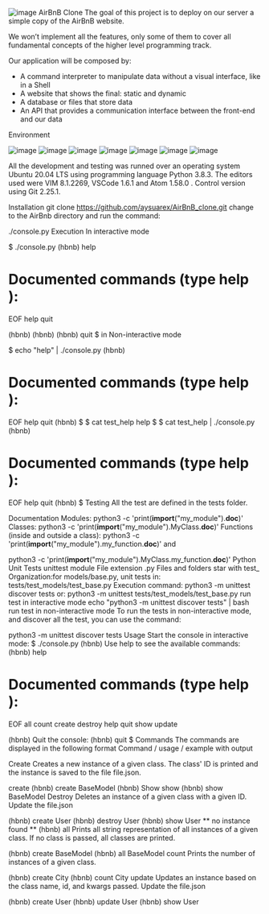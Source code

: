 ![image](https://github.com/NGONORMALIA/AirBnB_clone/assets/137868819/6ca8b592-6482-499d-97e1-b0496ebed1aa)
AirBnB Clone
The goal of this project is to deploy on our server a simple copy of the AirBnB website.

We won’t implement all the features, only some of them to cover all fundamental concepts of the higher level programming track.

Our application will be composed by:

- A command interpreter to manipulate data without a visual interface, like in a Shell
- A website that shows the final: static and dynamic
- A database or files that store data
- An API that provides a communication interface between the front-end and our data

Environment

![image](https://github.com/NGONORMALIA/AirBnB_clone/assets/137868819/69214008-6e01-4002-aa92-bdc8e91975e7) 
![image](https://github.com/NGONORMALIA/AirBnB_clone/assets/137868819/f70a9dd2-9e71-4609-99e0-3dbe4bbc56a1) 
![image](https://github.com/NGONORMALIA/AirBnB_clone/assets/137868819/be37d024-7bfa-4eb8-8576-a31b4601c3f5)
![image](https://github.com/NGONORMALIA/AirBnB_clone/assets/137868819/150f41fb-e608-4ed9-a48a-05c8c500948b)
![image](https://github.com/NGONORMALIA/AirBnB_clone/assets/137868819/f5da3ada-fcc2-45c8-893d-514c67a901bc) 
![image](https://github.com/NGONORMALIA/AirBnB_clone/assets/137868819/ed035416-c0a6-43ca-9be4-c02446ae663b) 
![image](https://github.com/NGONORMALIA/AirBnB_clone/assets/137868819/cdf0f8d9-6697-4ecf-a7ba-94c5ba0c6bba)

All the development and testing was runned over an operating system Ubuntu 20.04 LTS using programming language Python 3.8.3. The editors used were VIM 8.1.2269, VSCode 1.6.1 and Atom 1.58.0 . Control version using Git 2.25.1.

Installation
git clone https://github.com/aysuarex/AirBnB_clone.git
change to the AirBnb directory and run the command:

 ./console.py
Execution
In interactive mode

$ ./console.py
(hbnb) help

Documented commands (type help <topic>):
========================================
EOF  help  quit

(hbnb)
(hbnb)
(hbnb) quit
$
in Non-interactive mode

$ echo "help" | ./console.py
(hbnb)

Documented commands (type help <topic>):
========================================
EOF  help  quit
(hbnb)
$
$ cat test_help
help
$
$ cat test_help | ./console.py
(hbnb)

Documented commands (type help <topic>):
========================================
EOF  help  quit
(hbnb)
$
Testing
All the test are defined in the tests folder.

Documentation
Modules:
python3 -c 'print(__import__("my_module").__doc__)'
Classes:
python3 -c 'print(__import__("my_module").MyClass.__doc__)'
Functions (inside and outside a class):
python3 -c 'print(__import__("my_module").my_function.__doc__)'
and

python3 -c 'print(__import__("my_module").MyClass.my_function.__doc__)'
Python Unit Tests
unittest module
File extension .py
Files and folders star with test_
Organization:for models/base.py, unit tests in: tests/test_models/test_base.py
Execution command: python3 -m unittest discover tests
or: python3 -m unittest tests/test_models/test_base.py
run test in interactive mode
echo "python3 -m unittest discover tests" | bash
run test in non-interactive mode
To run the tests in non-interactive mode, and discover all the test, you can use the command:

python3 -m unittest discover tests
Usage
Start the console in interactive mode:
$ ./console.py
(hbnb)
Use help to see the available commands:
(hbnb) help

Documented commands (type help <topic>):
========================================
EOF  all  count  create  destroy  help  quit  show  update

(hbnb)
Quit the console:
(hbnb) quit
$
Commands
The commands are displayed in the following format Command / usage / example with output

Create
Creates a new instance of a given class. The class' ID is printed and the instance is saved to the file file.json.

create <class>
(hbnb) create BaseModel
(hbnb)
Show
show <class> <id>
(hbnb) show BaseModel 
Destroy
Deletes an instance of a given class with a given ID. Update the file.json

(hbnb) create User
(hbnb) destroy User 
(hbnb) show User 
** no instance found **
(hbnb)
all
Prints all string representation of all instances of a given class. If no class is passed, all classes are printed.

(hbnb) create BaseModel
(hbnb) all BaseModel
count
Prints the number of instances of a given class.

(hbnb) create City
(hbnb) count City
update
Updates an instance based on the class name, id, and kwargs passed. Update the file.json

(hbnb) create User
(hbnb) update User 
(hbnb) show User
